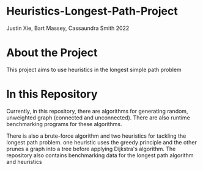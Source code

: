 # Heuristics-Longest-Path-Project
Justin Xie, Bart Massey, Cassaundra Smith 2022

# About the Project
This project aims to use heuristics in the longest simple path problem

# In this Repository
Currently, in this repository, there are algorithms for generating random, unweighted graph (connected and unconnected). There are also runtime benchmarking programs for these algorithms.

There is also a brute-force algorithm and two heuristics for tackling the longest path problem. one heuristic uses the greedy principle and the other prunes a graph into a tree before applying Dijkstra's algorithm. The repository also contains benchmarking data for the longest path algorithm and heuristics
